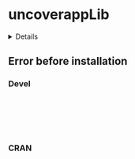 # uncoverappLib

<details>

* Version: 
* GitHub: https://github.com/zeehio/condformat
* Source code: NA
* Number of recursive dependencies: 0

</details>

## Error before installation

### Devel

```






```
### CRAN

```






```
